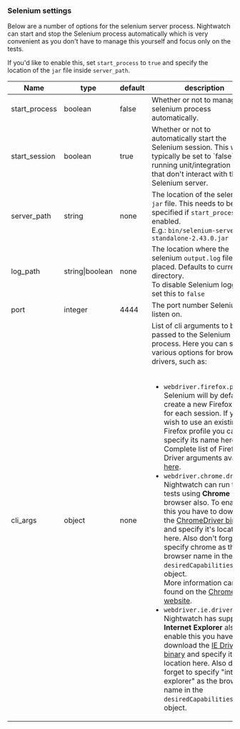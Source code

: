 ### Selenium settings

Below are a number of options for the selenium server process. Nightwatch can start and stop the Selenium process automatically which is very convenient as you don't have to manage this yourself and focus only on the tests.

If you'd like to enable this, set `start_process` to `true` and specify the location of the `jar` file inside `server_path`.

<table class="table table-bordered table-striped">
<thead>
 <tr>
   <th style="width: 100px;">Name</th>
   <th style="width: 100px;">type</th>
   <th style="width: 50px;">default</th>
   <th>description</th>
 </tr>
</thead>
<tbody>
 <tr>
   <td>start_process</td>
   <td>boolean</td>
   <td>false</td>
   <td>Whether or not to manage the selenium process automatically.</td>
 </tr>
 <tr>
  <td>start_session</td>
  <td>boolean</td>
  <td>true</td>
  <td>Whether or not to automatically start the Selenium session. This will typically be set to `false` when running unit/integration tests that don't interact with the Selenium server.</td>
 </tr>

 <tr>
   <td>server_path</td>
   <td>string</td>
   <td>none</td>
   <td>The location of the selenium <code>jar</code> file. This needs to be specified if <code>start_process</code> is enabled.<br>E.g.: <code>bin/selenium-server-standalone-2.43.0.jar</code></td>
 </tr>
 <tr>
   <td>log_path</td>
   <td>string|boolean</td>
   <td>none</td>
   <td>The location where the selenium <code>output.log</code> file will be placed. Defaults to current directory.<br>To disable Selenium logging, set this to <code>false</code></td>
 </tr>
 <tr>
   <td>port</td>
   <td>integer</td>
   <td>4444</td>
   <td>The port number Selenium will listen on.</td>
 </tr>
 <tr>
   <td>cli_args</td>
   <td>object</td>
   <td>none</td>
   <td>List of cli arguments to be passed to the Selenium process. Here you can set various options for browser drivers, such as:<br><br>
     <ul>
       <li>
         <code>webdriver.firefox.profile</code>: Selenium will by default create a new Firefox profile for each session. If you wish to use an existing Firefox profile you can specify its name here.<br>
         Complete list of Firefox Driver arguments available <a href="https://github.com/SeleniumHQ/selenium/wiki/FirefoxDriver" target="_blank">here</a>.
       </li>
       <li>
         <code>webdriver.chrome.driver</code>: Nightwatch can run the tests using <strong>Chrome</strong> browser also. To enable this you have to download the <a href="http://chromedriver.storage.googleapis.com/index.html" target="_blank">ChromeDriver binary</a> and specify it's location here.
     Also don't forget to specify chrome as the browser name in the <code>desiredCapabilities</code> object.<br>
     More information can be found on the <a href="https://sites.google.com/a/chromium.org/chromedriver/" target="_blank">ChromeDriver website</a>.<br>
       </li>
       <li>
         <code>webdriver.ie.driver</code>:
         Nightwatch has support for <strong>Internet Explorer</strong> also. To enable this you have to download the <a href=
         "https://github.com/SeleniumHQ/selenium/wiki/InternetExplorerDriver" target="_blank">IE Driver binary</a> and specify it's location here.
     Also don't forget to specify "internet explorer" as the browser name in the <code>desiredCapabilities</code> object.
       </li>
     </ul>
   </td>
 </tr>
 </tbody>
</table>
